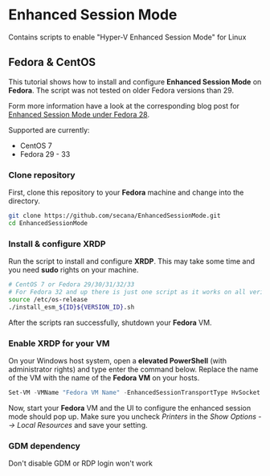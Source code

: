 # Enhanced Session Mode

Contains scripts to enable "Hyper-V Enhanced Session Mode" for Linux

## Fedora & CentOS

This tutorial shows how to install and configure **Enhanced Session Mode** on **Fedora**. The script was not tested on older Fedora versions than 29.

Form more information have a look at the corresponding blog post for [Enhanced Session Mode under Fedora 28](https://secanablog.wordpress.com/2018/10/24/enhanced-session-mode-under-fedora-28/).

Supported are currently:

- CentOS 7
- Fedora 29 - 33

### Clone repository

First, clone this repository to your **Fedora** machine and change into the directory.

```bash
git clone https://github.com/secana/EnhancedSessionMode.git
cd EnhancedSessionMode
```

### Install & configure XRDP

Run the script to install and configure **XRDP**. This may take some time and you need **sudo** rights on your machine.

```bash
# CentOS 7 or Fedora 29/30/31/32/33
# For Fedora 32 and up there is just one script as it works on all verions
source /etc/os-release
./install_esm_${ID}${VERSION_ID}.sh
```

After the scripts ran successfully, shutdown your **Fedora** VM.

### Enable XRDP for your VM

On your Windows host system, open a **elevated PowerShell** (with administrator rights) and type enter the command below. Replace the name of the VM with the name of the **Fedora VM** on your hosts.

```powershell
Set-VM -VMName "Fedora VM Name" -EnhancedSessionTransportType HvSocket
```

Now, start your **Fedora** VM and the UI to configure the enhanced session mode should pop up. Make sure you uncheck _Printers_ in the _Show Options --> Local Resources_ and save your setting.

### GDM dependency

Don't disable GDM or RDP login won't work
